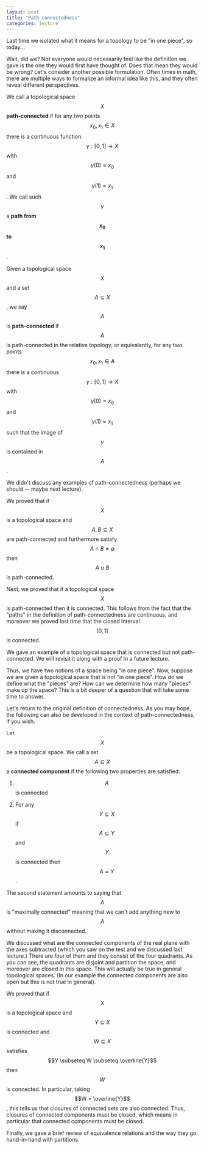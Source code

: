 ```yaml
---
layout: post
title: "Path connectedness"
categories: lecture
---
```


Last time we isolated what it means for a topology to be "in one piece", so today...

Wait, did we? Not everyone would necessarily feel like the definition we gave is the one they would first have thought of.
Does that mean they would be wrong? Let's consider another possible formulation.
Often times in math, there are multiple ways to formalize an informal idea like this, and they often reveal different perspectives.

We call a topological space $$X$$ **path-connected** if for any two points $$x_0, x_1 \in X$$ there is a continuous function $$\gamma : [0, 1] \rightarrow X$$ with $$\gamma(0) = x_0$$ and $$\gamma(1) = x_1$$. We call such $$\gamma$$ a **path from $$x_0$$ to $$x_1$$**.

Given a topological space $$X$$ and a set $$A \subseteq X$$, we say $$A$$ is **path-connected** if $$A$$ is path-connected in the relative topology, or equivalently, for any two points $$x_0, x_1 \in A$$ there is a continuous $$\gamma : [0, 1] \rightarrow X$$ with $$\gamma(0) = x_0$$ and $$\gamma(1) = x_1$$ such that the image of $$\gamma$$ is contained in $$A$$.

We didn't discuss any examples of path-connectedness (perhaps we should -- maybe next lecture).

We proved that if $$X$$ is a topological space and $$A, B \subseteq X$$ are path-connected and furthermore satisfy $$A \cap B \neq \emptyset$$ then $$A \cup B$$ is path-connected.

Next, we proved that if a topological space $$X$$ is path-connected then it is connected. This follows from the fact that the "paths" in the definition of path-connectedness are continuous, and moreover we proved last time that the closed interval $$[0, 1]$$ is connected.

We gave an example of a topological space that is connected but not path-connected. We will revisit it along with a proof in a future lecture.

Thus, we have two notions of a space being "in one piece".
Now, suppose we are given a topological space that is not "in one piece". How do we define what the "pieces" are? How can we determine how many "pieces" make up the space?
This is a bit deeper of a question that will take some time to answer.

Let's return to the original definition of connectedness. As you may hope, the following can also be developed in the context of path-connectedness, if you wish.

Let $$X$$ be a topological space. We call a set $$A \subseteq X$$ a **connected component** if the following two properties are satisfied:

1. $$A$$ is connected

2. For any $$Y \subseteq X$$ if $$A \subseteq Y$$ and $$Y$$ is connected then $$A = Y$$.

The second statement amounts to saying that $$A$$ is "maximally connected" meaning that we can't add anything new to $$A$$ without making it disconnected.

We discussed what are the connected components of the real plane with the axes subtracted (which you saw on the test and we discussed last lecture.)
There are four of them and they consist of the four quadrants. As you can see, the quadrants are disjoint and partition the space, and moreover are closed in this space. This will actually be true in general topological spaces. (In our example the connected components are also open but this is not true in general).

We proved that if $$X$$ is a topological space and $$Y \subseteq X$$ is connected and $$W \subseteq X$$ satisfies $$Y \subseteq W \subseteq \overline{Y}$$ then $$W$$ is connected. In particular, taking $$W = \overline{Y}$$, this tells us that closures of connected sets are also connected. Thus, closures of connected components must be closed, which means in particular that connected components must be closed.

Finally, we gave a brief review of equivalence relations and the way they go hand-in-hand with partitions.